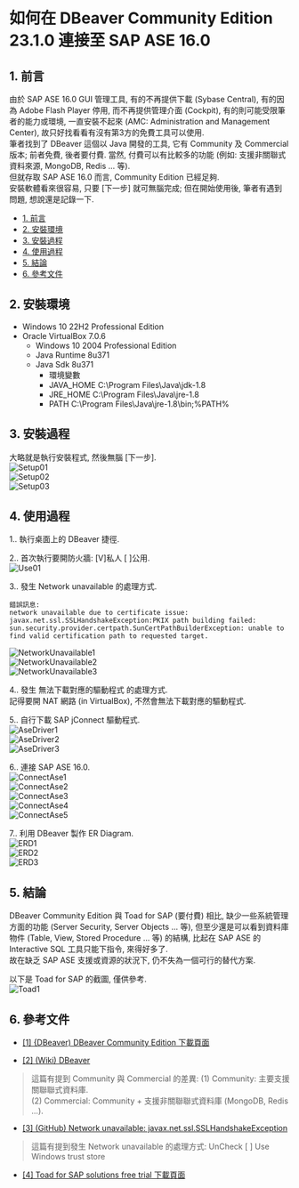 # 如何在 DBeaver Community Edition 23.1.0 連接至 SAP ASE 16.0

## 1. 前言
由於 SAP ASE 16.0 GUI 管理工具, 有的不再提供下載 (Sybase Central), 有的因為 Adobe Flash Player 停用, 而不再提供管理介面 (Cockpit), 有的則可能受限筆者的能力或環境, 一直安裝不起來 (AMC: Administration and Management Center), 故只好找看看有沒有第3方的免費工具可以使用.  
筆者找到了 DBeaver 這個以 Java 開發的工具, 它有 Community 及 Commercial 版本; 前者免費, 後者要付費. 當然, 付費可以有比較多的功能 (例如: 支援非關聯式資料來源, MongoDB, Redis ... 等).  
但就存取 SAP ASE 16.0 而言, Community Edition 已經足夠.  
安裝軟體看來很容易, 只要 [下一步] 就可無腦完成; 但在開始使用後, 筆者有遇到問題, 想說還是記錄一下. 

<!--more-->

* [1. 前言](#1-前言)  
* [2. 安裝環境](#2-安裝環境)  
* [3. 安裝過程](#3-安裝過程)  
* [4. 使用過程](#4-使用過程)  
* [5. 結論](#5-結論)  
* [6. 參考文件](#6-參考文件)  

## 2. 安裝環境
* Windows 10 22H2 Professional Edition  
* Oracle VirtualBox 7.0.6  
  * Windows 10 2004 Professional Edition  
  * Java Runtime 8u371  
  * Java Sdk 8u371  
    * 環境變數
    * JAVA_HOME   C:\Program Files\Java\jdk-1.8
    * JRE_HOME    C:\Program Files\Java\jre-1.8
    * PATH        C:\Program Files\Java\jre-1.8\bin;%PATH%


## 3. 安裝過程
大略就是執行安裝程式, 然後無腦 [下一步].  
![Setup01](pictures/01-setup-1.png)  
![Setup02](pictures/02-setup-2.png)  
![Setup03](pictures/03-setup-3.png)  


## 4. 使用過程

1.. 執行桌面上的 DBeaver 捷徑.  

2.. 首次執行要開防火牆: [V]私人 [ ]公用.  
![Use01](pictures/11-use-1.png)  

3.. 發生 Network unavailable 的處理方式.  
```plaintext
錯誤訊息:
network unavailable due to certificate issue:
javax.net.ssl.SSLHandshakeException:PKIX path building failed: sun.security.provider.certpath.SunCertPathBuilderException: unable to find valid certification path to requested target.
```
![NetworkUnavailable1](pictures/12-network-unavailable-1.png)  
![NetworkUnavailable2](pictures/12-network-unavailable-2.png)  
![NetworkUnavailable3](pictures/12-network-unavailable-3.png)  

4.. 發生 無法下載對應的驅動程式 的處理方式.  
記得要開 NAT 網路 (in VirtualBox), 不然會無法下載對應的驅動程式.  

5.. 自行下載 SAP jConnect 驅動程式.  
![AseDriver1](pictures/21-ase-driver-1.png)  
![AseDriver2](pictures/22-ase-driver-2.png)  
![AseDriver3](pictures/23-ase-driver-3.png)  

6.. 連接 SAP ASE 16.0.  
![ConnectAse1](pictures/31-connect-ase-1.png)  
![ConnectAse2](pictures/32-connect-ase-2.png)  
![ConnectAse3](pictures/33-connect-ase-3.png)  
![ConnectAse4](pictures/34-connect-ase-4.png)  
![ConnectAse5](pictures/35-connect-ase-5.png)  

7.. 利用 DBeaver 製作 ER Diagram.  
![ERD1](pictures/41-dbeaver-erd-1.png)  
![ERD2](pictures/42-dbeaver-erd-2.png)  
![ERD3](pictures/43-dbeaver-erd-3.png)  


## 5. 結論 
DBeaver Community Edition 與 Toad for SAP (要付費) 相比, 缺少一些系統管理方面的功能 (Server Security, Server Objects ... 等), 但至少還是可以看到資料庫物件 (Table, View, Stored Procedure ... 等) 的結構, 比起在 SAP ASE 的 Interactive SQL 工具只能下指令, 來得好多了.   
故在缺乏 SAP ASE 支援或資源的狀況下, 仍不失為一個可行的替代方案.  

以下是 Toad for SAP 的截圖, 僅供參考.  
![Toad1](pictures/51-toad-1.png)  


## 6. 參考文件

* <a href="https://dbeaver.io/download/" target="_blank">[1] {DBeaver) DBeaver Community Edition 下載頁面</a>

* <a href="https://en.wikipedia.org/wiki/DBeaver" target="_blank">[2] (Wiki) DBeaver</a>
> 這篇有提到 Community 與 Commercial 的差異:
> (1) Community: 主要支援關聯聯式資料庫.  
> (2) Commercial: Community + 支援非關聯聯式資料庫 (MongoDB, Redis ...).  

* <a href="https://github.com/dbeaver/dbeaver/issues/18175" target="_blank">[3] (GitHub) Network unavailable: javax.net.ssl.SSLHandshakeException</a>
> 這篇有提到發生 Network unavailable 的處理方式: UnCheck [ ] Use Windows trust store

* <a href="https://www.quest.com/register/55632/" target="_blank">[4] Toad for SAP solutions free trial 下載頁面</a>  





